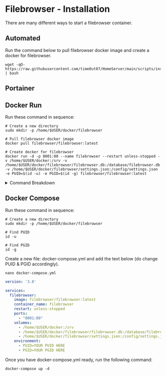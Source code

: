 # Filebrowser - Installation

There are many different ways to start a filebrowser container.

## Automated

Run the command below to pull filebrowser docker image and create a docker for filebrowser.

```shell
wget -qO- https://raw.githubusercontent.com/time0ut07/HomeServer/main/scripts/install_filebrowser.sh | bash
```

## Portainer

## Docker Run

Run these command in sequence:

```shell
# Create a new directory
sudo mkdir -p /home/$USER/docker/filebrowser
  
# Pull filebrowser docker image
docker pull filebrowser/filebrowser:latest

# Create docker for filebrowser
docker run -d -p 8001:80 --name filebrowser --restart unless-stopped -v /home/$USER/docker:/srv -v /home/$USER/docker/filebrowser/filebrowser.db:/database/filebrowser.db -v /home/$USER/docker/filebrowser/settings.json:/config/settings.json -e PUID=$(id -u) -e PGID=$(id -g) filebrowser/filebrowser:latest
```

<details close>
  <summary>Command Breakdown</summary>

  <div style="margin-bottom: 1em;">
    <p>The following table explains the options used in the Docker Creation command:</p>

    <!-- Markdown Table -->
    <table>
      <thead>
        <tr>
          <th>Option</th>
          <th>Description</th>
        </tr>
      </thead>
      <tbody>
        <tr>
          <td><code>-d</code></td>
          <td>Run the container in detached mode (background)</td>
        </tr>
        <tr>
          <td><code>-p 8001:80</code></td>
          <td>Map port 80 in the container to port 8001 on the host (Host:Docker)</td>
        </tr>
        <tr>
          <td><code>--name=filebrowser</code></td>
          <td>Assigned name "filebrowser" to the container</td>
        </tr>
        <tr>
          <td><code>--restart=unless-stopped</code></td>
          <td>Restart the container automatically unless it is explicitly stopped</td>
        </tr>
        <tr>
          <td><code>-v /home/$USER/docker:/srv</code></td>
          <td>Mount local directory <code>/home/$USER</code> to <code>/srv</code> in the container</td>
        </tr>
        <tr>
          <td><code>-v /home/$USER/docker/filebrowser/filebrowser.db:/database/filebrowser.db</code></td>
          <td>Mount local file for the File Browser database to <code>/database/filebrowser.db</code> in the container</td>
        </tr>
        <tr>
          <td><code>-v /home/$USER/docker/filebrowser/settings.json:/config/settings.json</code></td>
          <td>Mount local settings file to <code>/config/settings.json</code> in the container</td>
        </tr>
        <tr>
          <td><code>-e PUID=$(id -u)</code></td>
          <td>Set user ID inside the container to match the user user ID</td>
        </tr>
        <tr>
          <td><code>-e PGID=$(id -g)</code></td>
          <td>Set group ID inside the container to match the user group ID</td>
        </tr>
        <tr>
          <td><code>filebrowser/filebrowser:latest</code></td>
          <td>Use latest File Browser image from Docker Hub</td>
        </tr>
      </tbody>
    </table>
  </div>

</details>


## Docker Compose

Run these command in sequence:

```shell
# Create a new directory
sudo mkdir -p /home/$USER/docker/filebrowser

# Find PUID
id -u

# Find PGID
id -g
```

Create a new file: docker-compose.yml and add the text below (do change PUID & PGID accordingly).

```shell
nano docker-compose.yml
```

```yml
version: '3.8'

services:
  filebrowser:
    image: filebrowser/filebrowser:latest
    container_name: filebrowser
    restart: unless-stopped
    ports:
      - "8001:80"
    volumes:
      - /home/$USER/docker:/srv
      - /home/$USER/docker/filebrowser/filebrowser.db:/database/filebrowser.db
      - /home/$USER/docker/filebrowser/settings.json:/config/settings.json
    environment:
      - PUID=YOUR PUID HERE
      - PGID=YOUR PGID HERE
```

Once you have docker-compose.yml ready, run the following command:

```shell
docker-compose up -d
```